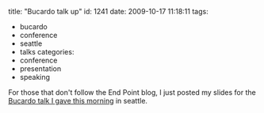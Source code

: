 title: "Bucardo talk up"
id: 1241
date: 2009-10-17 11:18:11
tags: 
- bucardo
- conference
- seattle
- talks
categories: 
- conference
- presentation
- speaking

For those that don't follow the End Point blog, I just posted my slides for the [Bucardo talk I gave this morning](http://blog.endpoint.com/2009/10/talk-slides-are-available-bucardo.html) in seattle.
